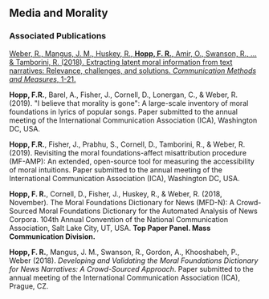## Media and Morality

### Associated Publications

[Weber, R., Mangus, J. M., Huskey, R., **Hopp, F. R.**, Amir, O., Swanson, R., ... & Tamborini, R. (2018). Extracting latent moral information from text narratives: Relevance, challenges, and solutions. _Communication Methods and Measures_, 1-21.](https://fhopp.github.io/publications/weber2018.pdf)

**Hopp, F.R.**, Barel, A., Fisher, J., Cornell, D., Lonergan, C., & Weber, R. (2019). "I believe that morality is gone": A large-scale inventory of moral foundations in lyrics of popular songs. Paper submitted to the annual meeting of the International Communication Association (ICA), Washington DC, USA.

**Hopp, F.R.**, Fisher, J., Prabhu, S., Cornell, D., Tamborini, R., & Weber, R. (2019). Revisiting the moral foundations-affect misattribution procedure (MF-AMP): An extended, open-source tool for measuring the accessibility of moral intuitions. Paper submitted to the annual meeting of the International Communication Association (ICA), Washington DC, USA.

**Hopp, F. R.**, Cornell, D., Fisher, J., Huskey, R., & Weber, R. (2018, November). The Moral Foundations Dictionary for News (MFD-N): A Crowd-Sourced Moral Foundations Dictionary for the Automated Analysis of News Corpora. 104th Annual Convention of the National Communication Association, Salt Lake City, UT, USA. **Top Paper Panel. Mass Communication Division.**

**Hopp, F. R.**, Mangus, J. M., Swanson, R., Gordon, A., Khooshabeh, P., Weber (2018). _Developing and Validating the Moral Foundations Dictionary for News Narratives: A Crowd-Sourced Approach_. Paper submitted to the annual meeting of the International Communication Association (ICA), Prague, CZ.



